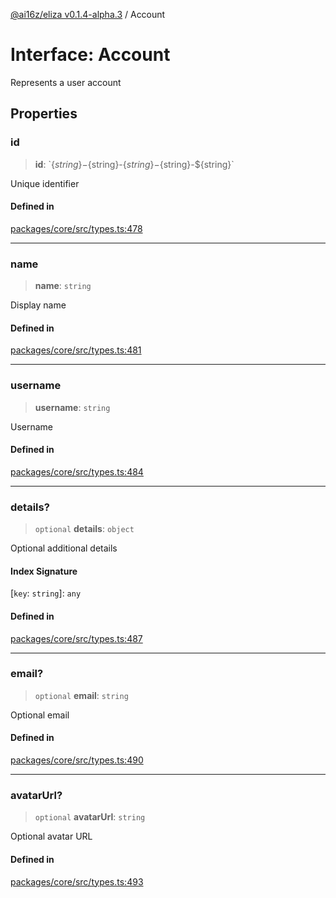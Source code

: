 [@ai16z/eliza v0.1.4-alpha.3](../index.md) / Account

# Interface: Account

Represents a user account

## Properties

### id

> **id**: \`$\{string\}-$\{string\}-$\{string\}-$\{string\}-$\{string\}\`

Unique identifier

#### Defined in

[packages/core/src/types.ts:478](https://github.com/ai16z/eliza/blob/main/packages/core/src/types.ts#L478)

---

### name

> **name**: `string`

Display name

#### Defined in

[packages/core/src/types.ts:481](https://github.com/ai16z/eliza/blob/main/packages/core/src/types.ts#L481)

---

### username

> **username**: `string`

Username

#### Defined in

[packages/core/src/types.ts:484](https://github.com/ai16z/eliza/blob/main/packages/core/src/types.ts#L484)

---

### details?

> `optional` **details**: `object`

Optional additional details

#### Index Signature

\[`key`: `string`\]: `any`

#### Defined in

[packages/core/src/types.ts:487](https://github.com/ai16z/eliza/blob/main/packages/core/src/types.ts#L487)

---

### email?

> `optional` **email**: `string`

Optional email

#### Defined in

[packages/core/src/types.ts:490](https://github.com/ai16z/eliza/blob/main/packages/core/src/types.ts#L490)

---

### avatarUrl?

> `optional` **avatarUrl**: `string`

Optional avatar URL

#### Defined in

[packages/core/src/types.ts:493](https://github.com/ai16z/eliza/blob/main/packages/core/src/types.ts#L493)
